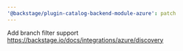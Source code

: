 ```yaml
---
'@backstage/plugin-catalog-backend-module-azure': patch
---
```


Add branch filter support
https://backstage.io/docs/integrations/azure/discovery
